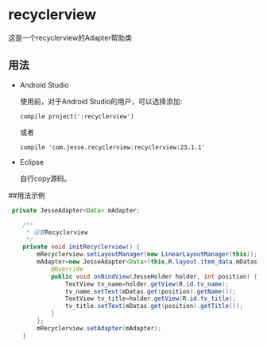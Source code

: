 # recyclerview
这是一个recyclerview的Adapter帮助类


## 用法

* Android Studio

	使用前，对于Android Studio的用户，可以选择添加:

	```
	compile project(':recyclerview')
	```
	
	或者
	
	```
	compile 'com.jesse.recyclerview:recyclerview:23.1.1'
	```
	
* Eclipse
	
	自行copy源码。


##用法示例



```java
 private JesseAdapter<Data> mAdapter;

    /**
     * 设置Recyclerview
     */
    private void initRecyclerview() {
        mRecyclerview.setLayoutManager(new LinearLayoutManager(this));
        mAdapter=new JesseAdapter<Data>(this,R.layout.item_data,mDatas) {
            @Override
            public void onBindView(JesseHolder holder, int position) {
                TextView tv_name=holder.getView(R.id.tv_name);
                tv_name.setText(mDatas.get(position).getName());
                TextView tv_title=holder.getView(R.id.tv_title);
                tv_title.setText(mDatas.get(position).getTitle());
            }
        };
        mRecyclerview.setAdapter(mAdapter);
    }
```
